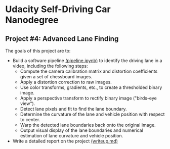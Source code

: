 # Udacity Self-Driving Car Nanodegree

## Project #4: Advanced Lane Finding

The goals of this project are to:
* Build a software pipeline [(pipeline.ipynb)](./scripts/pipeline.ipynb) to identify the driving lane in a video, including the following steps:
  * Compute the camera calibration matrix and distortion coefficients given a set of chessboard images.
  * Apply a distortion correction to raw images.
  * Use color transforms, gradients, etc., to create a thresholded binary image.
  * Apply a perspective transform to rectify binary image ("birds-eye view").
  * Detect lane pixels and fit to find the lane boundary.
  * Determine the curvature of the lane and vehicle position with respect to center.
  * Warp the detected lane boundaries back onto the original image.
  * Output visual display of the lane boundaries and numerical estimation of lane curvature and vehicle position.
* Write a detailed report on the project [(writeup.md)](./writeup.md)
